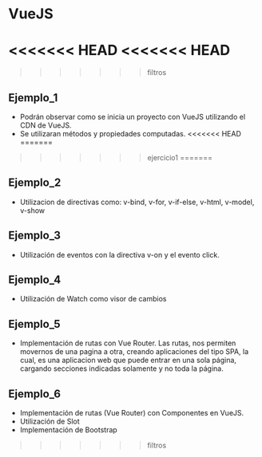 # VueJS
<<<<<<< HEAD
<<<<<<< HEAD
=======
>>>>>>> filtros

## Ejemplo_1

* Podrán observar como se inicia un proyecto con VueJS utilizando el CDN de VueJS.
* Se utilizaran métodos y propiedades computadas.
<<<<<<< HEAD
=======
>>>>>>> ejercicio1
=======

## Ejemplo_2

* Utilizacion de directivas como: v-bind, v-for, v-if-else, v-html, v-model, v-show

## Ejemplo_3

* Utilización de eventos con la directiva v-on y el evento click.

## Ejemplo_4

* Utilización de Watch como visor de cambios

## Ejemplo_5

* Implementación de rutas con Vue Router. Las rutas, nos permiten movernos de una pagina a otra, creando aplicaciones del tipo SPA, la cual, es una aplicacion web que puede entrar en una sola página, cargando secciones indicadas solamente y no toda la página. 

## Ejemplo_6

* Implementación de rutas (Vue Router) con Componentes en VueJS.
* Utilización de Slot
* Implementación de Bootstrap
>>>>>>> filtros
